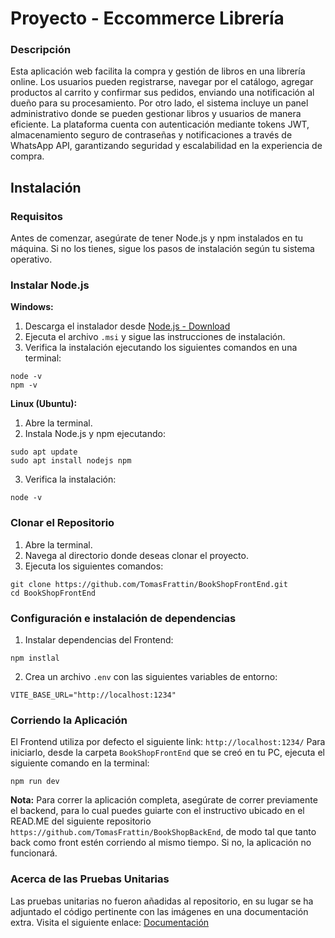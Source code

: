# Proyecto - Eccommerce Librería
### Descripción
Esta aplicación web facilita la compra y gestión de libros en una librería online. Los usuarios pueden registrarse, navegar por el catálogo, agregar productos al carrito y confirmar sus pedidos, enviando una notificación al dueño para su procesamiento. Por otro lado, el sistema incluye un panel administrativo donde se pueden gestionar libros y usuarios de manera eficiente. La plataforma cuenta con autenticación mediante tokens JWT, almacenamiento seguro de contraseñas y notificaciones a través de WhatsApp API, garantizando seguridad y escalabilidad en la experiencia de compra.
## Instalación
### Requisitos
Antes de comenzar, asegúrate de tener Node.js y npm instalados en tu máquina. Si no los tienes, sigue los pasos de instalación según tu sistema operativo.

### Instalar Node.js
**Windows:**
1. Descarga el instalador desde [Node.js - Download](https://nodejs.org/en/download/)
2. Ejecuta el archivo `.msi` y sigue las instrucciones de instalación.
3. Verifica la instalación ejecutando los siguientes comandos en una terminal:
```
node -v
npm -v
```
**Linux (Ubuntu):**
1. Abre la terminal.
2. Instala Node.js y npm ejecutando:
```
sudo apt update
sudo apt install nodejs npm
```
3. Verifica la instalación:
```
node -v
```

### Clonar el Repositorio
1. Abre la terminal.
2. Navega al directorio donde deseas clonar el proyecto.
3. Ejecuta los siguientes comandos:
```
git clone https://github.com/TomasFrattin/BookShopFrontEnd.git
cd BookShopFrontEnd
```
### Configuración e instalación de dependencias
1. Instalar dependencias del Frontend:
```
npm instlal
```
2. Crea un archivo `.env` con las siguientes variables de entorno:
```
VITE_BASE_URL="http://localhost:1234"
```

### Corriendo la Aplicación
El Frontend utiliza por defecto el siguiente link: `http://localhost:1234/` Para iniciarlo, desde la carpeta `BookShopFrontEnd` que se creó en tu PC, ejecuta el siguiente comando en la terminal:
```
npm run dev
```
**Nota:** Para correr la aplicación completa, asegúrate de correr previamente el backend, para lo cual puedes guiarte con el instructivo ubicado en el READ.ME del siguiente repositorio `https://github.com/TomasFrattin/BookShopBackEnd`, de modo tal que tanto back como front estén corriendo al mismo tiempo. Si no, la aplicación no funcionará.

### Acerca de las Pruebas Unitarias
Las pruebas unitarias no fueron añadidas al repositorio, en su lugar se ha adjuntado el código pertinente con las imágenes en una documentación extra. Visita el siguiente enlace: [Documentación](https://docs.google.com/document/d/1ZLjh9Kx2-bB-oLU7uYlUz92_gIZkQiwpbj2OxiIJ_hI/edit?usp=sharing)
